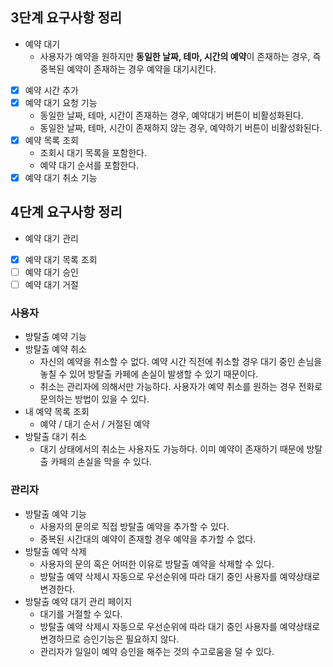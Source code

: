 ## 3단계 요구사항 정리

- 예약 대기
  - 사용자가 예약을 원하지만 **동일한 날짜, 테마, 시간의 예약**이 존재하는 경우, 즉 중복된 예약이 존재하는 경우 예약을 대기시킨다.

- [x] 예약 시간 추가
- [x] 예약 대기 요청 기능
  - 동일한 날짜, 테마, 시간이 존재하는 경우, 예약대기 버튼이 비활성화된다.
  - 동일한 날짜, 테마, 시간이 존재하지 않는 경우, 예약하기 버튼이 비활성화된다.
- [x] 예약 목록 조회
  - 조회시 대기 목록을 포함한다.
  - 예약 대기 순서를 포함한다.
- [x] 예약 대기 취소 기능

## 4단계 요구사항 정리

- 예약 대기 관리

- [x] 예약 대기 목록 조회
- [ ] 예약 대기 승인
- [ ] 예약 대기 거절

### 사용자

- 방탈출 예약 기능
- 방탈출 예약 취소
  - 자신의 예약을 취소할 수 없다. 예약 시간 직전에 취소할 경우 대기 중인 손님을 놓칠 수 있어 방탈출 카페에 손실이 발생할 수 있기 때문이다.
  - 취소는 관리자에 의해서만 가능하다. 사용자가 예약 취소를 원하는 경우 전화로 문의하는 방법이 있을 수 있다.
- 내 예약 목록 조회
  - 예약 / 대기 순서 / 거절된 예약
- 방탈출 대기 취소
  - 대기 상태에서의 취소는 사용자도 가능하다. 이미 예약이 존재하기 때문에 방탈출 카페의 손실을 막을 수 있다.

### 관리자

- 방탈출 예약 기능
  - 사용자의 문의로 직접 방탈출 예약을 추가할 수 있다.
  - 중복된 시간대의 예약이 존재할 경우 예약을 추가할 수 없다.
- 방탈출 예약 삭제
  - 사용자의 문의 혹은 어떠한 이유로 방탈출 예약을 삭제할 수 있다.
  - 방탈출 예약 삭제시 자동으로 우선순위에 따라 대기 중인 사용자를 예약상태로 변경한다.
- 방탈출 예약 대기 관리 페이지
  - 대기를 거절할 수 있다.
  - 방탈출 예약 삭제시 자동으로 우선순위에 따라 대기 중인 사용자를 예약상태로 변경하므로 승인기능은 필요하지 않다.
  - 관리자가 일일이 예약 승인을 해주는 것의 수고로움을 덜 수 있다.
